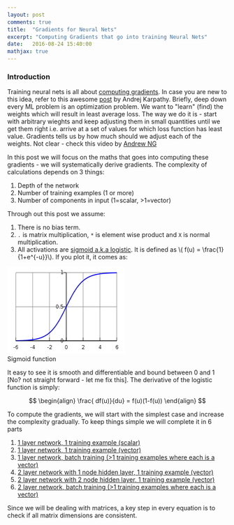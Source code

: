 ```yaml
---
layout: post
comments: true
title:  "Gradients for Neural Nets"
excerpt: "Computing Gradients that go into training Neural Nets"
date:   2016-08-24 15:40:00
mathjax: true
---
```



### Introduction

Training neural nets is all about [computing gradients](http://deeplearning.stanford.edu/wiki/index.php/Deriving_gradients_using_the_backpropagation_idea). In case you are new to this idea, refer to this awesome [post](http://karpathy.github.io/neuralnets/) by Andrej Karpathy. Briefly, deep down every ML problem is an optimization problem. We want to "learn" (find) the weights which will result in least average loss. The way we do it is - start with arbitrary wieghts and keep adjusting them in small quantities until we get them right i.e. arrive at a set of values for which loss function has least value. Gradients tells us by how much should we adjust each of the weights. Not clear - check this video by [Andrew NG](https://www.youtube.com/watch?v=yFPLyDwVifc)

In this post we will focus on the maths that goes into computing these gradients - we will systematically derive gradients. The complexity of calculations depends on 3 things: 

1. Depth of the network
2. Number of training examples (1 or more)
3. Number of components in input (1=scalar, >1=vector)

Through out this post we assume:
1. There is no bias term.
2. `.` is matrix multiplication, `*` is element wise product and `X` is normal multiplication. 
3. All activations are [sigmoid a.k.a logistic](https://www.quora.com/What-is-the-sigmoid-function-and-what-is-its-use-in-machine-learnings-neural-networks). It is defined as \\( f(u) = \frac{1}{1+e^{-u}}\\). If you plot it, it comes as:

<div class="imgcap">
<img src="/assets/gradients/logistic.png" height="200" width="270">
<div class="thecap">Sigmoid function</div>
</div>

It easy to see it is smooth and differentiable and bound between 0 and 1 [No? not straight forward - let me fix this]. The derivative of the logistic function is simply:

$$
\begin{align}
\frac{ df(u)}{du} = f(u)(1-f(u))
\end{align}
$$


To compute the gradients, we will start with the simplest case and increase the complexity gradually. To keep things simple we will complete it in 6 parts
1. [1 layer network, 1 training example (scalar)](https://anujgupta82.github.io/2016/08/26/gradients-1/)
2. [1 layer network, 1 training example (vector)](https://anujgupta82.github.io/2016/08/28/gradients-2/)
3. [1 layer network, batch training (>1 training examples where each is a vector)](https://anujgupta82.github.io/2016/08/30/gradients-3/)
4. [2 layer network with 1 node hidden layer, 1 training example (vector)](https://anujgupta82.github.io/2016/09/04/gradients-4-1/)
5. [2 layer network with 2 node hidden layer, 1 training example (vector)](https://anujgupta82.github.io/2016/09/11/gradients-4-2/)
6. [2 layer network, batch training (>1 training examples where each is a vector)]()

Since we will be dealing with matrices, a key step in every equation is to check if all matrix dimensions are consistent. 



<div class="gallery gallery1">
  
  <div class="prev-next-button previous">
      <svg viewbox="0 0 10 10">
    <path class="arrow" d="M 50,0 L 60,10 L 20,50 L 60,90 L 50,100 L 0,50 Z " transform=" translate(15,0)">
  </svg>
  </div>

  <div class="prev-next-button next">
      <svg viewbox="0 0 20 20">
    <path class="arrow" d="M 50,0 L 60,10 L 20,50 L 60,90 L 50,100 L 0,50 Z "transform="translate(85,100) rotate(180) ">
  </svg>
  </div>

</div>

